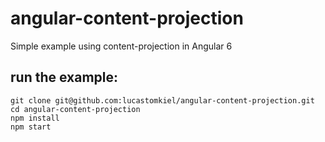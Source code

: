 # angular-content-projection
Simple example using content-projection in Angular 6

## run the example:
```
git clone git@github.com:lucastomkiel/angular-content-projection.git
cd angular-content-projection
npm install
npm start
```

